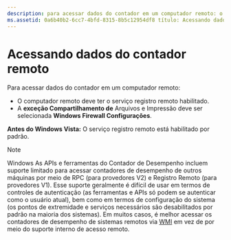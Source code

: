 ```yaml
---
description: para acessar dados do contador em um computador remoto: o computador remoto deve ter o serviço registro remoto habilitado. A exceção Compartilhamento de Arquivos e Impressão deve ser selecionada Windows Firewall Configurações. Antes do Windows Vista: o serviço registro remoto está habilitado por padrão.
ms.assetid: 0a6b40b2-6cc7-4bfd-8315-8b5c12954df8 título: Acessando dados do contador remoto ms.topic: artigo ms.date: 17/08/2020
---
```


# <a name="accessing-remote-counter-data"></a>Acessando dados do contador remoto

Para acessar dados do contador em um computador remoto:

- O computador remoto deve ter o serviço registro remoto habilitado.
- A **exceção Compartilhamento de** Arquivos e Impressão deve ser selecionada **Windows Firewall Configurações**.

**Antes do Windows Vista:** O serviço registro remoto está habilitado por padrão.

> [!NOTE]
> Windows As APIs e ferramentas do Contador de Desempenho incluem suporte limitado para acessar contadores de desempenho de outros máquinas por meio de RPC (para provedores V2) e Registro Remoto (para provedores V1). Esse suporte geralmente é difícil de usar em termos de controles de autenticação (as ferramentas e APIs só podem se autenticar como o usuário atual), bem como em termos de configuração do sistema (os pontos de extremidade e serviços necessários são desabilitados por padrão na maioria dos sistemas). Em muitos casos, é melhor acessar os contadores de desempenho de sistemas remotos via [WMI](/windows/desktop/WmiSdk/monitoring-performance-data) em vez de por meio do suporte interno de acesso remoto.
